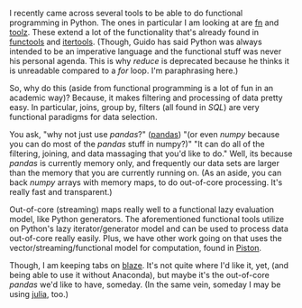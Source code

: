 I recently came across several tools to be able to do functional
programming in Python. The ones in particular I am looking at are
[fn](https://github.com/kachayev/fn.py) and 
[toolz](http://toolz.readthedocs.org/en/latest/api.html).
These extend a lot of the functionality that's already found in
[functools](https://docs.python.org/2/library/functools.html) and 
[itertools](https://docs.python.org/2/library/itertools.html).
(Though, Guido has said Python was always intended to be an imperative
language and the functional stuff was never his personal agenda. This
is why *reduce* is deprecated because he thinks it is unreadable compared
to a *for* loop. I'm paraphrasing here.)

So, why do this (aside from functional programming is a lot of 
fun in an academic way)? Because, it makes filtering and processing
of data pretty easy. In particular, joins, group by, filters (all
found in *SQL*) are very functional paradigms for data selection.

You ask, "why not just use *pandas*?" ([pandas](http://pandas.pydata.org/))
"(or even *numpy* because you can do most of the *pandas* stuff in numpy?)" 
"It can do all of the filtering, joining, and data massaging that you'd
like to do." Well, its because *pandas* is currently memory only, and frequently
our data sets are larger than the memory that you are currently running
on. (As an aside, you can back *numpy* arrays with memory maps, to do
out-of-core processing. It's really fast and transparent.) 

Out-of-core (streaming) maps really well to a functional lazy
evaluation model, like Python generators. The aforementioned functional tools 
utilize on Python's lazy iterator/generator model and can be used
to process data out-of-core really easily. Plus, we have other work
going on that uses the vector/streaming/functional model for computation, found
in [Piston](http://viz.lanl.gov/projects/PISTON.html).

Though, I am keeping tabs on [blaze](http://blaze.pydata.org). It's not quite 
where I'd like it, yet, (and being able to use it without Anaconda), 
but maybe it's the out-of-core *pandas* we'd like to have, someday.
(In the same vein, someday I may be using [julia](http://julialang.org/), too.)
